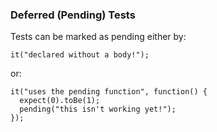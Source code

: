 ### Deferred (Pending) Tests

Tests can be marked as pending either by:

~~~ {.javascript}
it("declared without a body!");
~~~

or:

~~~ {.javascript}
it("uses the pending function", function() {
  expect(0).toBe(1);
  pending("this isn't working yet!");
});
~~~
